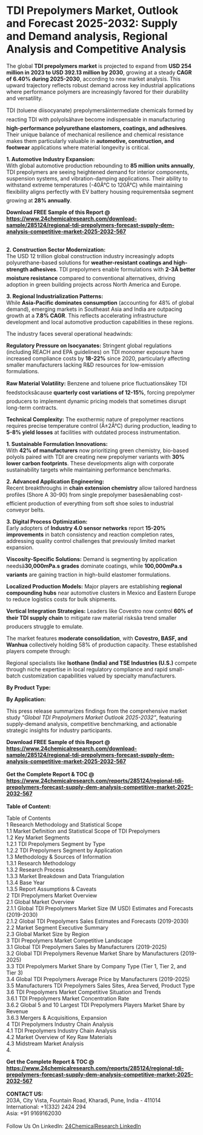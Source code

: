 <h1>TDI Prepolymers Market, Outlook and Forecast 2025-2032: Supply and Demand analysis, Regional Analysis and Competitive Analysis</h1><p>The global <strong>TDI prepolymers market</strong> is projected to expand from <strong>USD 254 million in 2023 to USD 392.13 million by 2030</strong>, growing at a steady <strong>CAGR of 6.40% during 2025-2030</strong>, according to new market analysis. This upward trajectory reflects robust demand across key industrial applications where performance polymers are increasingly favored for their durability and versatility.</p><p>TDI (toluene diisocyanate) prepolymersâintermediate chemicals formed by reacting TDI with polyolsâhave become indispensable in manufacturing <strong>high-performance polyurethane elastomers, coatings, and adhesives</strong>. Their unique balance of mechanical resilience and chemical resistance makes them particularly valuable in <strong>automotive, construction, and footwear</strong> applications where material longevity is critical.</p><p><strong>1. Automotive Industry Expansion:</strong><br>
With global automotive production rebounding to <strong>85 million units annually</strong>, TDI prepolymers are seeing heightened demand for interior components, suspension systems, and vibration-damping applications. Their ability to withstand extreme temperatures (-40Â°C to 120Â°C) while maintaining flexibility aligns perfectly with EV battery housing requirementsâa segment growing at <strong>28% annually</strong>.</p><div><b>Download FREE Sample of this Report @ 
            <a href="https://www.24chemicalresearch.com/download-sample/285124/regional-tdi-prepolymers-forecast-supply-dem-analysis-competitive-market-2025-2032-567">
            https://www.24chemicalresearch.com/download-sample/285124/regional-tdi-prepolymers-forecast-supply-dem-analysis-competitive-market-2025-2032-567</a></b></div><br><p><strong>2. Construction Sector Modernization:</strong><br>
The USD 12 trillion global construction industry increasingly adopts polyurethane-based solutions for <strong>weather-resistant coatings and high-strength adhesives</strong>. TDI prepolymers enable formulations with <strong>2-3Ã better moisture resistance</strong> compared to conventional alternatives, driving adoption in green building projects across North America and Europe.</p><p><strong>3. Regional Industrialization Patterns:</strong><br>
While <strong>Asia-Pacific dominates consumption</strong> (accounting for 48% of global demand), emerging markets in Southeast Asia and India are outpacing growth at a <strong>7.8% CAGR</strong>. This reflects accelerating infrastructure development and local automotive production capabilities in these regions.</p><p>The industry faces several operational headwinds:</p><p><strong>Regulatory Pressure on Isocyanates:</strong> Stringent global regulations (including REACH and EPA guidelines) on TDI monomer exposure have increased compliance costs by <strong>18-22%</strong> since 2020, particularly affecting smaller manufacturers lacking R&amp;D resources for low-emission formulations.</p><p><strong>Raw Material Volatility:</strong> Benzene and toluene price fluctuationsâkey TDI feedstocksâcause <strong>quarterly cost variations of 12-15%</strong>, forcing prepolymer producers to implement dynamic pricing models that sometimes disrupt long-term contracts.</p><p><strong>Technical Complexity:</strong> The exothermic nature of prepolymer reactions requires precise temperature control (Â±2Â°C) during production, leading to <strong>5-8% yield losses</strong> at facilities with outdated process instrumentation.</p><p><strong>1. Sustainable Formulation Innovations:</strong><br>
With <strong>42% of manufacturers</strong> now prioritizing green chemistry, bio-based polyols paired with TDI are creating new prepolymer variants with <strong>30% lower carbon footprints</strong>. These developments align with corporate sustainability targets while maintaining performance benchmarks.</p><p><strong>2. Advanced Application Engineering:</strong><br>
Recent breakthroughs in <strong>chain extension chemistry</strong> allow tailored hardness profiles (Shore A 30-90) from single prepolymer basesâenabling cost-efficient production of everything from soft shoe soles to industrial conveyor belts.</p><p><strong>3. Digital Process Optimization:</strong><br>
Early adopters of <strong>Industry 4.0 sensor networks</strong> report <strong>15-20% improvements</strong> in batch consistency and reaction completion rates, addressing quality control challenges that previously limited market expansion.</p><p><strong>Viscosity-Specific Solutions:</strong> Demand is segmenting by application needsâ<strong>30,000mPa.s grades</strong> dominate coatings, while <strong>100,000mPa.s variants</strong> are gaining traction in high-build elastomer formulations.</p><p><strong>Localized Production Models:</strong> Major players are establishing <strong>regional compounding hubs</strong> near automotive clusters in Mexico and Eastern Europe to reduce logistics costs for bulk shipments.</p><p><strong>Vertical Integration Strategies:</strong> Leaders like Covestro now control <strong>60% of their TDI supply chain</strong> to mitigate raw material risksâa trend smaller producers struggle to emulate.</p><p>The market features <strong>moderate consolidation</strong>, with <strong>Covestro, BASF, and Wanhua</strong> collectively holding 58% of production capacity. These established players compete through:</p><p>Regional specialists like <strong>Isothane (India) and TSE Industries (U.S.)</strong> compete through niche expertise in local regulatory compliance and rapid small-batch customization capabilities valued by specialty manufacturers.</p><p><strong>By Product Type:</strong></p><p><strong>By Application:</strong></p><p>This press release summarizes findings from the comprehensive market study <em>"Global TDI Prepolymers Market Outlook 2025-2032"</em>, featuring supply-demand analysis, competitive benchmarking, and actionable strategic insights for industry participants.</p><div><b>Download FREE Sample of this Report @ 
            <a href="https://www.24chemicalresearch.com/download-sample/285124/regional-tdi-prepolymers-forecast-supply-dem-analysis-competitive-market-2025-2032-567">
            https://www.24chemicalresearch.com/download-sample/285124/regional-tdi-prepolymers-forecast-supply-dem-analysis-competitive-market-2025-2032-567</a></b></div><br><div><b>Get the Complete Report & TOC @ 
            <a href="https://www.24chemicalresearch.com/reports/285124/regional-tdi-prepolymers-forecast-supply-dem-analysis-competitive-market-2025-2032-567">
            https://www.24chemicalresearch.com/reports/285124/regional-tdi-prepolymers-forecast-supply-dem-analysis-competitive-market-2025-2032-567</a></b></div><br>
            <b>Table of Content:</b><p>Table of Contents<br />
1 Research Methodology and Statistical Scope<br />
1.1 Market Definition and Statistical Scope of TDI Prepolymers<br />
1.2 Key Market Segments<br />
1.2.1 TDI Prepolymers Segment by Type<br />
1.2.2 TDI Prepolymers Segment by Application<br />
1.3 Methodology & Sources of Information<br />
1.3.1 Research Methodology<br />
1.3.2 Research Process<br />
1.3.3 Market Breakdown and Data Triangulation<br />
1.3.4 Base Year<br />
1.3.5 Report Assumptions & Caveats<br />
2 TDI Prepolymers Market Overview<br />
2.1 Global Market Overview<br />
2.1.1 Global TDI Prepolymers Market Size (M USD) Estimates and Forecasts (2019-2030)<br />
2.1.2 Global TDI Prepolymers Sales Estimates and Forecasts (2019-2030)<br />
2.2 Market Segment Executive Summary<br />
2.3 Global Market Size by Region<br />
3 TDI Prepolymers Market Competitive Landscape<br />
3.1 Global TDI Prepolymers Sales by Manufacturers (2019-2025)<br />
3.2 Global TDI Prepolymers Revenue Market Share by Manufacturers (2019-2025)<br />
3.3 TDI Prepolymers Market Share by Company Type (Tier 1, Tier 2, and Tier 3)<br />
3.4 Global TDI Prepolymers Average Price by Manufacturers (2019-2025)<br />
3.5 Manufacturers TDI Prepolymers Sales Sites, Area Served, Product Type<br />
3.6 TDI Prepolymers Market Competitive Situation and Trends<br />
3.6.1 TDI Prepolymers Market Concentration Rate<br />
3.6.2 Global 5 and 10 Largest TDI Prepolymers Players Market Share by Revenue<br />
3.6.3 Mergers & Acquisitions, Expansion<br />
4 TDI Prepolymers Industry Chain Analysis<br />
4.1 TDI Prepolymers Industry Chain Analysis<br />
4.2 Market Overview of Key Raw Materials<br />
4.3 Midstream Market Analysis<br />
4.</p><div><b>Get the Complete Report & TOC @ 
            <a href="https://www.24chemicalresearch.com/reports/285124/regional-tdi-prepolymers-forecast-supply-dem-analysis-competitive-market-2025-2032-567">
            https://www.24chemicalresearch.com/reports/285124/regional-tdi-prepolymers-forecast-supply-dem-analysis-competitive-market-2025-2032-567</a></b></div><br><b>CONTACT US:</b><br>
            203A, City Vista, Fountain Road, Kharadi, Pune, India - 411014<br>
            International: +1(332) 2424 294<br>
            Asia: +91 9169162030 <br><br>
            Follow Us On LinkedIn: <a href="https://www.linkedin.com/company/24chemicalresearch/">24ChemicalResearch LinkedIn</a>
